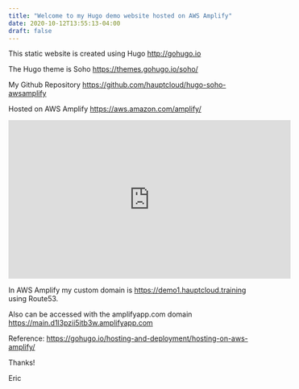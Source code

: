 ```yaml
---
title: "Welcome to my Hugo demo website hosted on AWS Amplify"
date: 2020-10-12T13:55:13-04:00
draft: false
---
```

This static website is created using Hugo   http://gohugo.io

The Hugo theme is Soho       https://themes.gohugo.io/soho/

My Github Repository         https://github.com/hauptcloud/hugo-soho-awsamplify

Hosted on AWS Amplify        https://aws.amazon.com/amplify/  

<iframe width="560" height="315" src="https://www.youtube.com/embed/-Vm-4BbY58Y" frameborder="0" allow="accelerometer; autoplay; clipboard-write; encrypted-media; gyroscope; picture-in-picture" allowfullscreen></iframe>


In AWS Amplify my custom domain is    https://demo1.hauptcloud.training   using Route53.

Also can be accessed with the amplifyapp.com domain       https://main.d1l3pzii5itb3w.amplifyapp.com

Reference:
https://gohugo.io/hosting-and-deployment/hosting-on-aws-amplify/

Thanks!

Eric

